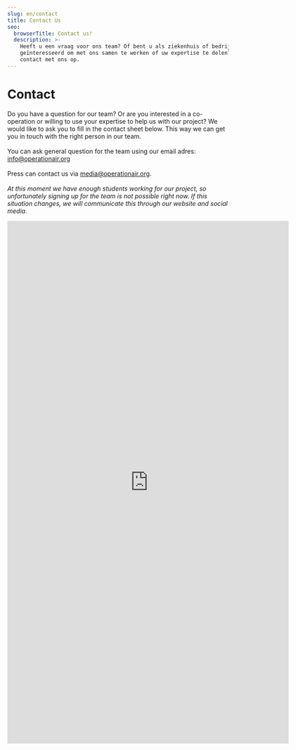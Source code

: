 ```yaml
---
slug: en/contact
title: Contact Us
seo:
  browserTitle: Contact us!
  description: >-
    Heeft u een vraag voor ons team? Of bent u als ziekenhuis of bedrijf
    geïnteresseerd om met ons samen te werken of uw expertise te delen? Neem dan
    contact met ons op.
---
```


# Contact

Do you have a question for our team? Or are you interested in a co-operation or willing to use your expertise to help us with our project? We would like to ask you to fill in the contact sheet below. This way we can get you in touch with the right person in our team.
<br/><br/>
You can ask general question for the team using our email adres: [info@operationair.org](mailto:info@operationair.org)
<br/><br/>
Press can contact us via [media@operationair.org](mailto:media@operationair.org).
<br/><br/>
<i>At this moment we have enough students working for our project, so unfortunately signing up for the team is not possible right now. If this situation changes, we will communicate this through our website and social media.</i> 

<iframe src="https://docs.google.com/forms/d/e/1FAIpQLSerxD20lExQzCFMajbm-Qs7xyZanmaZa1abSb_pPtCR0Rp4rA/viewform?embedded=true" width="640" height="1190" frameborder="0" marginheight="0" marginwidth="0">Laden…</iframe>


